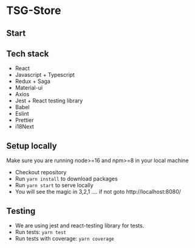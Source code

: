 # TSG-Store

## Start

## Tech stack

- React
- Javascript + Typescript
- Redux + Saga
- Material-ui
- Axios
- Jest + React testing library
- Babel
- Eslint
- Prettier
- i18Next

## Setup locally
Make sure you are running node>=16 and npm>=8 in your local machine

- Checkout repository
- Run `yarn install` to download packages
- Run `yarn start` to serve locally
- You will see the magic in 3,2,1 .... if not goto http://localhost:8080/ 

## Testing

- We are using jest and react-testing library for tests.
- Run tests: `yarn test`
- Run tests with coverage: `yarn coverage`